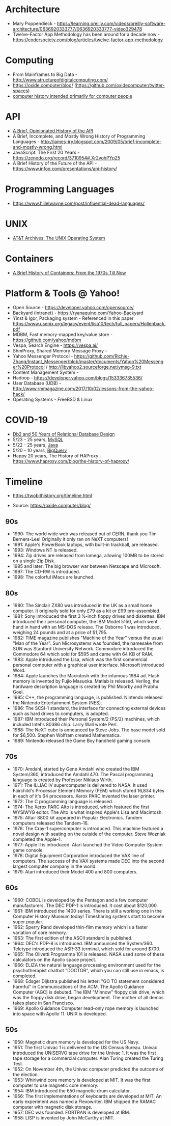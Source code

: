 # Architecture

* Mary Poppendieck - https://learning.oreilly.com/videos/oreilly-software-architecture/0636920333777/0636920333777-video329478
* Twelve-Factor App Methodology has been around for a decade now - https://codersociety.com/blog/articles/twelve-factor-app-methodology

# Computing

* From Mainframes to Big Data - http://www.structureofdigitalcomputing.com/ 
* https://oxide.computer/blog/ (https://github.com/oxidecomputer/twitter-spaces)
* [computer history intended primarily for computer people](https://twobithistory.org/timeline.html)

# API

* [A Brief, Opinionated History of the API](https://www.youtube.com/watch?v=LzMp6uQbmns)
* A Brief, Incomplete, and Mostly Wrong History of Programming Languages - http://james-iry.blogspot.com/2009/05/brief-incomplete-and-mostly-wrong.html
* JavaScript: The First 20 Years - https://zenodo.org/record/3710954#.Xr2vohPYp25
* A Brief History of the Future of the API - https://www.infoq.com/presentations/api-history/  

# Programming Languages

* https://www.hillelwayne.com/post/influential-dead-languages/

# UNIX

* [AT&T Archives: The UNIX Operating System](https://www.youtube.com/watch?v=tc4ROCJYbm0)

# Containers

* [A Brief History of Containers: From the 1970s Till Now](https://blog.aquasec.com/a-brief-history-of-containers-from-1970s-chroot-to-docker-2016)

# Platform & Tools @ Yahoo!

* Open Source - https://developer.yahoo.com/opensource/
* Backyard (intranet) - https://ryanaquino.com/Yahoo-Backyard
* Yinst & Igor, Packaging system - Referenced in this paper https://www.usenix.org/legacy/event/lisa10/tech/full_papers/Hollenback.pdf
* MDBM, Fast memory-mapped key/value store - https://github.com/yahoo/mdbm
* Vespa, Search Engine - https://vespa.ai/
* ShmProxy, Shared Memory Message Proxy - 
* Yahoo Messenger Protocol - https://github.com/Richie-Zhang/Instant_Messenger/blob/master/documents/Yahoo%20Messenger%20Protocol / http://libyahoo2.sourceforge.net/ymsg-9.txt
* Content Management System - 
* Hadoop - https://developer.yahoo.com/blogs/153336735536/
* User Database (UDB) - http://www.rmmagazine.com/2017/10/02/lessons-from-the-yahoo-hack/
* Operating Systems - FreeBSD & Linux

# COVID-19

* [Db2 and 50 Years of Relational Database Design](https://www.ibm.com/cloud/blog/db2-and-50-years-of-relational-database-design)
* 5/23 - 25 years, [MySQL](https://mariadb.org/mysql-25/)
* 5/22 - 25 years, [Java](https://en.wikipedia.org/wiki/Java_(programming_language))
* 5/20 - 10 years, [BigQuery](https://twitter.com/sundarpichai/status/1263193094410760192)
* Happy 20 years, The History of HAProxy - https://www.haproxy.com/blog/the-history-of-haproxy/

# Timeline

* https://twobithistory.org/timeline.html

* Source: https://oxide.computer/blog/

## 90s

* 1990: The world wide web was released out of CERN, thank you Tim Berners-Lee! Originally it only ran on NeXT computers!
* 1991: Apple's PowerBook laptops, with built-in trackball, are released.
* 1993: Windows NT is released.
* 1994: Zip drives are released from Iomega, allowing 100MB to be stored on a single Zip Disk.
* 1995 and later: The big browser war between Netscape and Microsoft.
* 1997: The CD-RW is introduced.
* 1998: The colorful iMacs are launched.

## 80s

* 1980: The Sinclair ZX80 was introduced in the UK as a small home computer. It originally sold for only £79 as a kit or £99 pre-assembled.
* 1981: Sony introduced the first 3 ½-inch floppy drives and diskettes. IBM introduced their personal computer, the IBM Model 5150, which went hand in hand with an MS-DOS release. The Osborne 1 was introduced, weighing 24 pounds and at a price of $1,795.
* 1982: TIME magazine publishes "Machine of the Year" versus the usual "Man of the Year". Sun Microsystems was founded, the namesake from SUN was Stanford University Network. Commodore introduced the Commodore 64 which sold for $595 and came with 64 KB of RAM.
* 1983: Apple introduced the Lisa, which was the first commercial personal computer with a graphical user interface. Microsoft introduced Word.
* 1984: Apple launches the Macintosh with the infamous 1984 ad. Flash memory is invented by Fujio Masuoka. Matlab is released. Verilog, the hardware description language is created by Phil Moorby and Prabhu Goel.
* 1985: C++, the programming language, is published. Nintendo released the Nintendo Entertainment System (NES).
* 1986: The SCSI-1 standard, the interface for connecting external devices such as hard drives to computers, is adopted.
* 1987: IBM introduced their Personal System/2 (PS/2) machines, which included Intel's 80386 chip. Larry Wall wrote Perl.
* 1988: The NeXT cube is announced by Steve Jobs. The base model sold for $6,500. Stephen Wolfram created Mathematica.
* 1989: Nintendo released the Game Boy handheld gaming console.

## 70s

* 1970: Amdahl, started by Gene Amdahl who created the IBM System/360, introduced the Amdahl 470. The Pascal programming language is created by Professor Niklaus Wirth.
* 1971: The ILLIAC IV supercomputer is delivered to NASA. It used Fairchild's Processor Element Memory (PEM) which stored 16,834 bytes in each of it's 64 processors. Xerox PARC invented the laser printer.
* 1972: The C programming language is released.
* 1974: The Xerox PARC Alto is introduced, which featured the first WYSIWYG editor. The Alto is what inspired Apple's Lisa and Macintosh.
* 1975: Altair 8800 kit appeared in Popular Electronics. Tandem computers released the Tandem-16.
* 1976: The Cray-1 supercomputer is introduced. This machine featured a novel design with seating on the outside of the computer. Steve Wozniak completed the Apple-1.
* 1977: Apple II is introduced. Atari launched the Video Computer System game console.
* 1978: Digital Equipment Corporation introduced the VAX line of computers. The success of the VAX systems made DEC into the second largest computer company in the world.
* 1979: Atari introduced their Model 400 and 800 computers.

## 60s

* 1960: COBOL is developed by the Pentagon and a few computer manufacturers. The DEC PDP-1 is introduced. It cost about $120,000.
* 1961: IBM introduced the 1400 series. There is still a working one in the Computer History Museum today! Timesharing systems start to become super popular.
* 1962: Sperry Rand developed thin-film memory which is a faster variation of core memory.
* 1963: The first edition of the ASCII standard is published.
* 1964: DEC's PDP-8 is introduced. IBM announced the System/360. Teletype introduced the ASR-33 terminal, which sold for around $700.
* 1965: The Olivetti Programma 101 is released. NASA used some of these calculators on the Apollo space project.
* 1966: ELIZA the natural language processing environment used for the psychotherapist chatbot "DOCTOR", which you can still use in emacs, is completed.
* 1968: Edsger Dijkstra published his letter: "GO TO statement considered harmful" in Communications of the ACM. The Apollo Guidance Computer (AGC) is debuted. The IBM "Minnow" floppy disk drive, which was the floppy disk drive, began development. The mother of all demos takes place in San Francisco.
* 1969: Apollo Guidance Computer read-only rope memory is launched into space with Apollo 11. UNIX is developed.

## 50s

* 1950: Magnetic drum memory is developed for the US Navy.
* 1951: The first Univac 1 is delivered to the US Census Bureau. Univac introduced the UNISERVO tape drive for the Univac 1. It was the first tape storage for a commercial computer. Alan Turing created the Turing Test.
* 1952: On November 4th, the Univac computer predicted the outcome of the election.
* 1953: Whirlwind core memory is developed at MIT. It was the first computer to use magnetic core memory.
* 1954: IBM introduced the 650 magnetic drum calculator.
* 1956: The first implementations of keyboards are developed at MIT. An early experiment was named a Flexowriter. IBM shipped the RAMAC computer with magnetic disk storage.
* 1957: DEC was founded. FORTRAN is developed at IBM.
* 1958: LISP is invented by John McCarthy at MIT.


